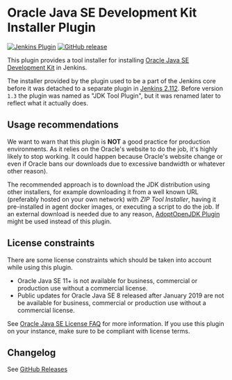 Oracle Java SE Development Kit Installer Plugin
===============================================

[![Jenkins Plugin](https://img.shields.io/jenkins/plugin/v/jdk-tool.svg)](https://plugins.jenkins.io/jdk-tool)
[![GitHub release](https://img.shields.io/github/release/jenkinsci/jdk-tool-plugin.svg?label=changelog)](https://github.com/jenkinsci/jdk-tool-plugin/releases/latest)

This plugin provides a tool installer for installing [Oracle Java SE Development Kit](https://www.oracle.com/technetwork/java/javase/) in Jenkins. 

The installer provided by the plugin used to be a part of the Jenkins core before it was detached to a separate plugin in [Jenkins 2.112](https://jenkins.io/changelog/#v2.112). 
Before version `1.3` the plugin was named as "JDK Tool Plugin", but it was renamed later to reflect what it actually does.

## Usage recommendations

We want to warn that this plugin is **NOT** a good practice for production environments. 
As it relies on the Oracle's website to do the job, it's highly likely to stop working. 
It could happen because Oracle's website change or even if Oracle bans our downloads due to excessive bandwidth or whatever other reason). 

The recommended approach is to download the JDK distribution using other installers, for example downloading it from a well known URL (preferably hosted on your own network) with _ZIP Tool Installer_, having it pre-installed in agent docker images, or executing a script to do the job.
If an external download is needed due to any reason, 
[AdoptOpenJDK Plugin](https://plugins.jenkins.io/adoptopenjdk) might be used instead of this plugin.

## License constraints

There are some license constraints which should be taken into account while using this plugin.

* Oracle Java SE 11+ is not available for business, commercial or production use without a commercial license.
* Public updates for Oracle Java SE 8 released after January 2019 are not be available for business, commercial or production use without a commercial license.

See [Oracle Java SE License FAQ](https://www.oracle.com/technetwork/java/javase/overview/oracle-jdk-faqs.html) for more information.
If you use this plugin on your instance, make sure to be compliant with license terms.

## Changelog

See [GitHub Releases](https://github.com/jenkinsci/jdk-tool-plugin/releases)
